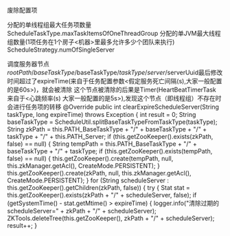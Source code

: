 
废除配置项

分配的单线程组最大任务项数量 ScheduleTaskType.maxTaskItemsOfOneThreadGroup
分配的单JVM最大线程组数量(1项任务在1个房子<机器>里最多允许多少个团队来执行) ScheduleStrategy.numOfSingleServer

调度服务器节点$rootPath/baseTaskType/$baseTaskType/$taskType/server/$serverUuid最后修改时间超过了expireTime(来自于任务配置参数<假定服务死亡间隔(s),大家一般配置的是60s>)，就会被清除
这个节点被清除的后果是Timer(HeartBeatTimerTask 来自于<心跳频率(s) 大家一般配置的是5s>),发现这个节点（即线程组）不存在时会进行任务项的转移
   @Override
    public int clearExpireScheduleServer(String taskType, long expireTime) throws Exception {
        int result = 0;
        String baseTaskType = ScheduleUtil.splitBaseTaskTypeFromTaskType(taskType);
        String zkPath = this.PATH_BaseTaskType + "/" + baseTaskType  + "/" + taskType + "/" + this.PATH_Server;
        if (this.getZooKeeper().exists(zkPath, false) == null) {
            String tempPath = this.PATH_BaseTaskType + "/" + baseTaskType + "/" + taskType;
            if (this.getZooKeeper().exists(tempPath, false) == null) {
                this.getZooKeeper().create(tempPath, null, this.zkManager.getAcl(), CreateMode.PERSISTENT);
            }
            this.getZooKeeper().create(zkPath, null, this.zkManager.getAcl(), CreateMode.PERSISTENT);
        }
        for (String scheduleServer : this.getZooKeeper().getChildren(zkPath, false)) {
            try {
                Stat stat = this.getZooKeeper().exists(zkPath + "/" + scheduleServer, false);
                if (getSystemTime() - stat.getMtime() > expireTime) {
                    logger.info("清除过期的scheduleServer=" + zkPath + "/" + scheduleServer);
                    ZKTools.deleteTree(this.getZooKeeper(), zkPath + "/" + scheduleServer);
                    result++;
                }

